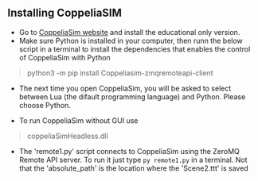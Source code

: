 ## Installing CoppeliaSIM

- Go to [CoppeliaSim website](https://www.coppeliarobotics.com/) and install the educational only version.
- Make sure Python is installed in your computer, then runn the below script in a terminal to install the dependencies that enables the control of CoppeliaSim with Python
> python3 -m pip install Coppeliasim-zmqremoteapi-client

- The next time you open CoppeliaSim, you will be asked to select between Lua (the difault programming language) and Python. Please choose Python.

- To run CoppeliaSim without GUI use
> coppeliaSimHeadless.dll

- The 'remote1.py' script connects to CoppeliaSim using the ZeroMQ Remote API server.
To run it just type `py remote1.py` in a terminal. Not that the 'absolute_path' is the location where the 'Scene2.ttt' is saved